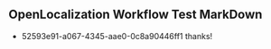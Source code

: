## OpenLocalization Workflow Test MarkDown
* 52593e91-a067-4345-aae0-0c8a90446ff1 thanks!

<!--HONumber=Jul16_HO2-->



